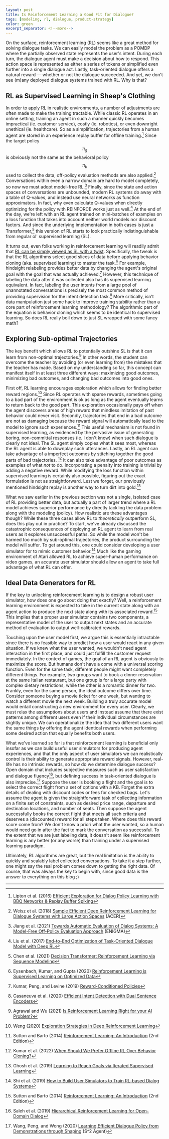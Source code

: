```yaml
---
layout: post
title: Is Reinforcement Learning a Good Fit for Dialogue?
tags: [modeling, rl, dialogue, product-strategy]
color: green
excerpt_separator: <!--more-->
---
```


On the surface, reinforcement learning (RL) seems like a great method for solving dialogue tasks.  We can easily model the problem as a POMDP where the partially observed state represents the user's intent.  During each turn, the dialogue agent must make a decision about how to respond. This action space is represented as either a series of tokens or simplified even further into a single dialogue act.  Lastly, task-oriented dialogue offers a natural reward — whether or not the dialogue succeeded.  And yet, we don't see (m)any deployed dialogue systems trained with RL.  Why is that?
 <!--more-->

## RL as Supervised Learning in Sheep's Clothing

In order to apply RL in realistic environments, a number of adjustments are often made to make the training tractable. While classic RL operates in an online setting, training an agent in such a manner quickly becomes impractical (ie. customer service), costly (ie. robotics), or even downright unethical (ie. healthcare).  So as a simplification, trajectories from a human agent are stored in an experience replay buffer for offline training.[^1] Since the target policy $$\pi_g$$ is obviously not the same as the behavioral policy $$\pi_b$$ used to collect the data, off-policy evaluation methods are also applied.[^2] Conversations within even a narrow domain are hard to model completely, so now we must adopt model-free RL.[^3] Finally, since the state and action spaces of conversations are unbounded, modern RL systems do away with a table of Q-values, and instead use neural networks as function approximators.  In fact, why even calculate Q-values when directly optimizing for the policy with REINFORCE works just as well.[^4] At the end of the day, we're left with an RL agent trained on mini-batches of examples on a loss function that takes into account neither world models nor discount factors. And since the underlying implementation in both cases is just a Transformer,[^5]  this version of RL starts to look practically indistinguishable from regular ol' supervised learning (SL).

It turns out, even folks working in reinforcement learning will readily admit that [RL can be simply viewed as SL with a twist](https://bair.berkeley.edu/blog/2020/10/13/supervised-rl/). Specifically, the tweak is that the RL algorithms select good slices of data before applying behavior cloning (aka. supervised learning) to master the task.[^6]  For example, hindsight relabeling provides better data by changing the agent's original goal with the goal that was actually achieved.[^7] However, this technique of labeling the data after it was collected also has its supervised learning equivalent. In fact, labeling the user intents from a large pool of unannotated conversations is precisely the most common method of providing supervision for the intent detection task.[^8] More critically, isn't data manipulation just some hack to improve training stability rather than a core part of reinforcement learning methodology?  The algorithmic part of the equation is behavior cloning which seems to be identical to supervised learning. So does RL really boil down to just SL wrapped with some fancy math?

## Exploring Sub-optimal Trajectories

The key benefit which allows RL to potentially outshine SL is that it can learn from non-optimal trajectories.[^9] In other words, the student can overcome the teacher by avoiding (or even learning from) the mistakes that the teacher has made. Based on my understanding so far, this concept can manifest itself in at least three different ways: maximizing good outcomes, minimizing bad outcomes, and changing bad outcomes into good ones.

First off, RL learning encourages exploration which allows for finding better reward regions.[^10] Since RL operates with sparse rewards, sometimes going to a bad part of the environment is ok as long as the agent eventually learns to return back to the good part. This exploration occasionally pays off when the agent discovers areas of high reward that mindless imitation of past behavior could never visit. Secondly, trajectories that end in a bad outcome are not as damaging because the reward signal will automatically lead to the model to ignore such experiences.[^11]  This useful mechanism is not found in supervised learning, as evidenced by the pervasive issue of generating boring, non-committal responses (ie. I don't know) when such dialogue is clearly not ideal. The SL agent simply copies what it sees most, whereas the RL agent is able to downplay such utterances. Lastly, an RL agent can take advantage of a imperfect outcomes by stitching together the good parts of bad trajectories. [^12] It can also take advantage of poor outcomes as examples of what *not* to do. Incorporating a penalty into training is trivial by adding a negative reward.  While modifying the loss function within supervised learning is certainly also possible, figuring out the exact formulation is not as straightforward.  Lest we forget, our previously mentioned hindsight replay is another way to turn dirt into gold.[^13]

What we saw earlier in the previous section was not a single, isolated case of RL providing better data, but actually a part of larger trend where a RL model achieves superior performance by directly tackling the data problem along with the modeling (policy). How realistic are these advantages though?  While these three cases allow RL to *theoretically* outperform SL, does this play out in practice? To start, we've already discussed the catastrophic consequences of deploying an RL agent to learn from real users as it explores unsuccessful paths. So while the model won't be harmed too much by sub-optimal trajectories, the product surrounding the model will suffer. To get around this, one could consider developing a user simulator for to mimic customer behavior.[^14] Much like the gaming environment of Atari allowed RL to achieve super-human performance on video games, an accurate user simulator should allow an agent to take full advantage of what RL can offer.

## Ideal Data Generators for RL

If the key to unlocking reinforcement learning is to design a robust user simulator, how does one go about doing that exactly?  Well, a reinforcement learning environment is expected to take in the current state along with an agent action to produce the next state along with its associated reward.[^11]  This implies that a proper user simulator contains two components, a representative model of the user to output next states and an accurate method of evaluation to output well-calibrated rewards.

Touching upon the user model first, we argue this is essentially intractable since there is no feasible way to predict how a user would react in any given situation.  If we knew what the user wanted, we wouldn't need agent interaction in the first place, and could just fulfill the customer request immediately. In the context of games, the goal of an RL agent is obviously to maximize the score. But humans don't have a come with a universal scoring function. Even for the same task, different people might want completely different things.  For example, two groups want to book a dinner reservation at the same Italian restaurant, but one group is for a large party with complex dietary restrictions, while the other is a romantic dinner for two.  Frankly, even for the same person, the ideal outcome differs over time.  Consider someone buying a movie ticket for one week, but wanting to watch a different movie the next week.  Building a truly accurate model would entail constructing a new environment for every user. Clearly, we must relax the assumptions about users and instead assume that there exist patterns among different users even if their individual circumstances are slightly unique. We can operationalize the idea that two different users want the same things by offering the agent identical rewards when performing some desired action that equally benefits both users.

What we've learned so far is that reinforcement learning is beneficial only insofar as we can build useful user simulators for producing agent experiences, and that the only aspect of user simulators we can realistically control is their ability to generate appropriate reward signals. However, real-life has no intrinsic rewards, so how do we determine dialogue success?  Open domain chat includes subjective measures such as user satisfaction and dialogue fluency[^15], but defining success in task-oriented dialogue is also imprecise.[^16] Suppose the user is booking a flight and the goal is to select the correct flight from a set of options with a KB.  Forget the extra details of dealing with discount codes or fees for checked bags.  Let's assume the agent is given the straightforward task of collecting information on a finite set of constraints, such as desired price range, departure and destination locations, and number of seats.  Then suppose the agent successfully books the correct flight that meets all such criteria and deserves a (discounted) reward for all steps taken.  Where does this reward score come from?  We don't know a priori what the user wanted, so a human would need go in after the fact to mark the conversation as successful. To the extent that we are just labeling data, it doesn't seem like reinforcement learning is any better (or any worse) than training under a supervised learning paradigm.

Ultimately, RL algorithms are great, but the real limitation is the ability to quickly and scalably label collected conversations.  To take it a step further, one might say the real problem comes down to getting the right data.  Of course, that was always the key to begin with, since good data is the answer to everything on this blog ;)

---

[^1]: Lipton et al. (2016) [Efficient Exploration for Dialog Policy Learning with BBQ Networks & Replay Buffer Spiking](https://www.microsoft.com/en-us/research/publication/efficient-exploration-dialogue-policy-learning-bbq-networks-replay-buffer-spiking/)
[^2]: Weisz et al. (2018) [Sample Efficient Deep Reinforcement Learning for Dialogue Systems with Large Action Spaces](https://arxiv.org/abs/1802.03753) (ACER)
[^3]: Jiang et al. (2021) [Towards Automatic Evaluation of Dialog Systems: A Model-Free Off-Policy Evaluation Approach](https://aclanthology.org/2021.emnlp-main.589/) (ENIGMA)
[^4]: Liu et al. (2017) [End-to-End Optimization of Task-Oriented Dialogue Model with Deep RL](https://arxiv.org/abs/1711.10712)
[^5]: Chen et al. (2021) [Decision Transformer: Reinforcement Learning via Sequence Modeling](https://openreview.net/forum?id=a7APmM4B9d)
[^6]: Eysenbach, Kumar, and Gupta (2020) [Reinforcement Learning is Supervised Learning on Optimized Data](https://bair.berkeley.edu/blog/2020/10/13/supervised-rl/)
[^7]: Kumar, Peng, and Levine (2019) [Reward-Conditioned Policies](https://arxiv.org/abs/1912.13465)
[^8]: Casaneuva et al. (2020) [Efficient Intent Detection with Dual Sentence Encoders](https://aclanthology.org/2020.nlp4convai-1.5/)
[^9]: Agrawal and Wu (2021) [Is Reinforcement Learning Right for your AI Problem?](https://professional.mit.edu/news/articles/reinforcement-learning-right-your-ai-problem)
[^10]: Weng (2020) [Exploration Strategies in Deep Reinforcement Learning](https://lilianweng.github.io/posts/2020-06-07-exploration-drl/)
[^11]: Sutton and Barto (2014) [Reinforcement Learning: An Introduction](https://web.stanford.edu/class/psych209/Readings/SuttonBartoIPRLBook2ndEd.pdf) (2nd Edition)
[^12]: Kumar et al. (2022) [When Should We Prefer Offline RL Over Behavior Cloning?](https://openreview.net/forum?id=AP1MKT37rJ)
[^13]: Ghosh et al. (2019) [Learning to Reach Goals via Iterated Supervised Learning](https://arxiv.org/abs/1912.06088)
[^14]: Shi et al. (2019) [How to Build User Simulators to Train RL-based Dialog Systems](https://aclanthology.org/D19-1206/)
[^15]: Saleh et al. (2019) [Hierarchical Reinforcement Learning for Open-Domain Dialog](https://arxiv.org/abs/1909.07547)
[^16]: Wang, Peng, and Wong (2020) [Learning Efficient Dialogue Policy from Demonstrations through Shaping](https://aclanthology.org/2020.acl-main.566/) (S^2 Agent)